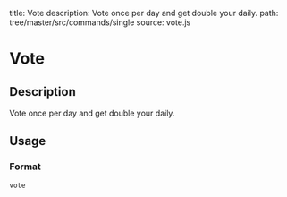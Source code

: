 title: Vote
description: Vote once per day and get double your daily.
path: tree/master/src/commands/single
source: vote.js

# Vote

## Description

Vote once per day and get double your daily.

## Usage

### Format

`vote`
